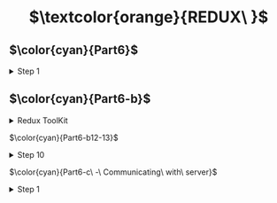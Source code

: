 <h1 align="center"> $\textcolor{orange}{REDUX\ }$
</h1>

## $\color{cyan}{Part6}$

 <details>
 <summary>
Step 1
</summary>
Testing the Reduce method.
Install deep-freeze to ensure reducer has been correctly define as an immutable function.

```
npm install redux
```

```
npm install --save-dev deep-freeze
```

### To run individual test file : -

```
run test file :
```

```
npm test --reducer/noteReducer.test.js
```

### run specific test name or describe block name

- test name

```
npm test -- -t  "a specific note is within the returned notes"
```

- test describtion

```
  npm test -- -t 'notes'
```

</details>

## $\color{cyan}{Part6-b}$

 <details>
 <summary>
Redux ToolKit
</summary>
[Redux Toolkit](https://redux-toolkit.js.org/) is a library that solves  repetitive boilerplate code for action and reduce implemented for multiple state management. `Redux Toolkit` library for example greatly simplifies the configuration of the Redux store and offers a large variety of tools to ease state management.

```
npm install @reduxjs/toolkit

```

</details>

$\color{cyan}{Part6-b12-13}$

 <details>
 <summary>
Step 10
</summary>
- Render message stored in the Redux store.

- Create separate reducer for the notification using `createSlice` .

</details>

$\color{cyan}{Part6-c\ -\ Communicating\ with\ server}$

 <details>
 <summary>
Step 1
</summary>

$\color{lightblue}{Step\ 1}$

- Getting data from the backend
  In this exercise we will use `json-server`.

1. Create dummy data in `db.json`
   \*\*\* which is placed in the root of the project.

2. Install json-server for the project ...

```
npm install json-server --save-dev
```

3.  Add scripts line in `package.json`

```
"server": "json-server -p3001 --watch db.

```

4.  Launch json-server
    ```
    npm run server
    ```

$\color{lightyellow}{Fetching\ data\ from\ the\ backend}$

Use a fetch method to get the data using `axios` in `services/anecdotes.js` .

```
npm install axios
```

- Use Redux Thunk Library to : -

\*\* We did not use `await` where it only works inside `async` functions.For the simple nature of this operation we'll abtain from using `async`.

5. Change the creation of new notes to be stored in backend(db.json).

6. Changes of important note status to be updated in backend.

7. Create notification message.

</details>

